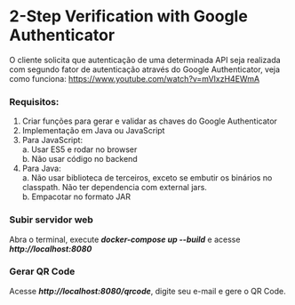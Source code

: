 # 2-Step Verification with Google Authenticator

O cliente solicita que autenticação de uma determinada API seja realizada com segundo fator de autenticação através do Google Authenticator, veja como funciona: https://www.youtube.com/watch?v=mVIxzH4EWmA

### Requisitos:

1. Criar funções para gerar e validar as chaves do Google Authenticator
2. Implementação em Java ou JavaScript
3. Para JavaScript:  
  a. Usar ES5 e rodar no browser  
  b. Não usar código no backend  
4. Para Java:  
  a. Não usar biblioteca de terceiros, exceto se embutir os binários no classpath. Não ter dependencia com external jars.  
  b. Empacotar no formato JAR  

### Subir servidor web
Abra o terminal, execute ***docker-compose up --build*** e acesse ***http://localhost:8080***

### Gerar QR Code
Acesse ***http://localhost:8080/qrcode***, digite seu e-mail e gere o QR Code.
